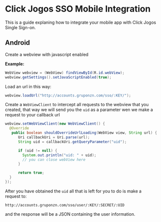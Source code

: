 # Click Jogos SSO Mobile Integration

This is a guide explaning how to integrate your mobile app with Click Jogos Single Sign-on.

## Android

Create a webview with javascript enabled

**Example:**

```java
WebView webview = (WebView) findViewById(R.id.webView);
webview.getSettings().setJavaScriptEnabled(true);
```

Load an url in this way:

```java
webview.loadUrl("http://accounts.gruponzn.com/sso/:KEY/");
```

Create a `WebViewClient` to intercept all requests to the webview that you created, that way we will send you the `uid` as a parameter wen we make a request to your callback url

```java
webview.setWebViewClient(new WebViewClient() {
  @Override
   public boolean shouldOverrideUrlLoading(WebView view, String url) {
      Uri callbackUri = Uri.parse(url);
      String uid = callbackUri.getQueryParameter("uid");

      if (uid != null) {
        System.out.println("uid: " + uid);
        // you can close webView here
      }

      return true;
  }
});
```

After you have obtained the `uid` all that is left for you to do is make a request to:

`http://accounts.gruponzn.com/sso/user/:KEY/:SECRET/:UID`

and the response will be a JSON containing the user information.